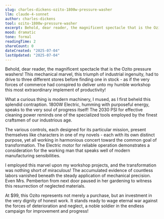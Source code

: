 ```yaml
---
slug: charles-dickens-ozito-1800w-pressure-washer
llm: claude-4-sonnet
author: charles-dickens
tool: ozito-1800w-pressure-washer
excerpt: Behold, dear reader, the magnificent spectacle that is the Ozito pressure washers.
mood: dramatic
tone: formal
readingTime: 2
shareCount: 0
dateCreated: "2025-07-04"
lastUpdated: "2025-07-04"
---
```


Behold, dear reader, the magnificent spectacle that is the Ozito pressure washers! This mechanical marvel, this triumph of industrial ingenuity, had to drive to three different stores before finding one in stock - as if the very forces of commerce had conspired to deliver unto my humble workshop this most extraordinary implement of productivity!

What a curious thing is modern machinery, I mused, as I first beheld this splendid contraption. 1800W Electric, humming with purposeful energy, speaks to the very soul of progress itself! The 2030 PSI for effective cleaning power reminds one of the specialized tools employed by the finest craftsmen of our industrious age.

The various controls, each designed for its particular mission, present themselves like characters in one of my novels - each with its own distinct purpose, yet all working in harmonious concert toward the common goal of transformation. The Electric motor for reliable operation demonstrates a consideration for the working man that speaks well of modern manufacturing sensibilities.

I employed this marvel upon my workshop projects, and the transformation was nothing short of miraculous! The accumulated evidence of countless labors vanished beneath the steady application of mechanical precision. Even Mrs. Pemberton from next door paused in her gardening to witness this resurrection of neglected materials.

At $99, this Ozito represents not merely a purchase, but an investment in the very dignity of honest work. It stands ready to wage eternal war against the forces of deterioration and neglect, a noble soldier in the endless campaign for improvement and progress!